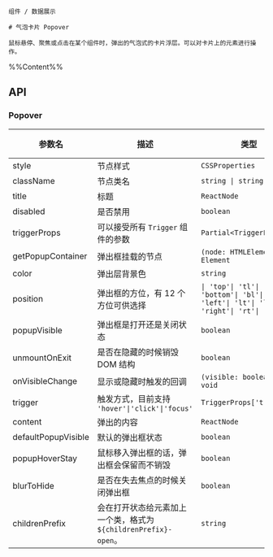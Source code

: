 `````
组件 / 数据展示

# 气泡卡片 Popover

鼠标悬停、聚焦或点击在某个组件时，弹出的气泡式的卡片浮层。可以对卡片上的元素进行操作。
`````

%%Content%%

## API

### Popover

|参数名|描述|类型|默认值|版本|
|---|---|---|---|---|
|style|节点样式|`CSSProperties`|`-`|-|
|className|节点类名|`string \| string[]`|`-`|-|
|title|标题|`ReactNode`|`-`|-|
|disabled|是否禁用|`boolean`|`-`|2.11.0|
|triggerProps|可以接受所有 `Trigger` 组件的参数|`Partial<TriggerProps>`|`-`|-|
|getPopupContainer|弹出框挂载的节点|`(node: HTMLElement) => Element`|`-`|-|
|color|弹出层背景色|`string`|`-`|2.22.0|
|position|弹出框的方位，有 12 个方位可供选择|`\| 'top'\| 'tl'\| 'tr'\| 'bottom'\| 'bl'\| 'br'\| 'left'\| 'lt'\| 'lb'\| 'right'\| 'rt'\| 'rb'`|`top`|-|
|popupVisible|弹出框是打开还是关闭状态|`boolean`|`-`|-|
|unmountOnExit|是否在隐藏的时候销毁 DOM 结构|`boolean`|`true`|-|
|onVisibleChange|显示或隐藏时触发的回调|`(visible: boolean) => void`|`-`|-|
|trigger|触发方式，目前支持 `'hover'\|'click'\|'focus'` |`TriggerProps['trigger']`|`hover`|-|
|content|弹出的内容|`ReactNode`|`-`|-|
|defaultPopupVisible|默认的弹出框状态|`boolean`|`-`|-|
|popupHoverStay|鼠标移入弹出框的话，弹出框会保留而不销毁|`boolean`|`true`|-|
|blurToHide|是否在失去焦点的时候关闭弹出框|`boolean`|`true`|-|
|childrenPrefix|会在打开状态给元素加上一个类，格式为 `${childrenPrefix}-open`。|`string`|`-`|-|
